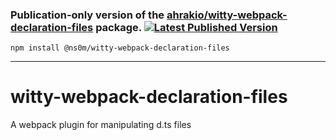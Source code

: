 ### Publication-only version of the [ahrakio/witty-webpack-declaration-files](https://github.com/ahrakio/witty-webpack-declaration-files) package. [![Latest Published Version](https://img.shields.io/npm/v/@ns0m/witty-webpack-declaration-files)](https://www.npmjs.com/package/@ns0m/witty-webpack-declaration-files)
```
npm install @ns0m/witty-webpack-declaration-files
```

---

# witty-webpack-declaration-files
A webpack plugin for manipulating d.ts files
